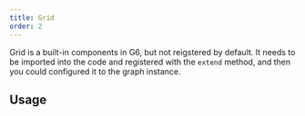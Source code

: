 ```yaml
---
title: Grid
order: 2
---
```


Grid is a built-in components in G6, but not reigstered by default. It needs to be imported into the code and registered with the `extend` method, and then you could configured it to the graph instance.

## Usage
